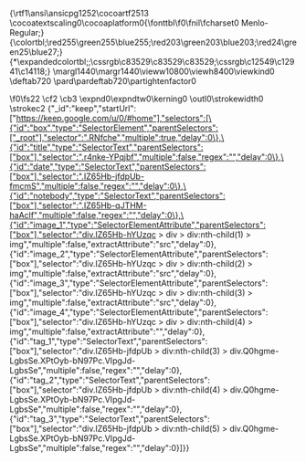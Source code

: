 {\rtf1\ansi\ansicpg1252\cocoartf2513
\cocoatextscaling0\cocoaplatform0{\fonttbl\f0\fnil\fcharset0 Menlo-Regular;}
{\colortbl;\red255\green255\blue255;\red203\green203\blue203;\red24\green25\blue27;}
{\*\expandedcolortbl;;\cssrgb\c83529\c83529\c83529;\cssrgb\c12549\c12941\c14118;}
\margl1440\margr1440\vieww10800\viewh8400\viewkind0
\deftab720
\pard\pardeftab720\partightenfactor0

\f0\fs22 \cf2 \cb3 \expnd0\expndtw0\kerning0
\outl0\strokewidth0 \strokec2 \{"_id":"keep","startUrl":["https://keep.google.com/u/0/#home"],"selectors":[\{"id":"box","type":"SelectorElement","parentSelectors":["_root"],"selector":".RNfche","multiple":true,"delay":0\},\{"id":"title","type":"SelectorText","parentSelectors":["box"],"selector":".r4nke-YPqjbf","multiple":false,"regex":"","delay":0\},\{"id":"date","type":"SelectorText","parentSelectors":["box"],"selector":".IZ65Hb-jfdpUb-fmcmS","multiple":false,"regex":"","delay":0\},\{"id":"notebody","type":"SelectorText","parentSelectors":["box"],"selector":".IZ65Hb-qJTHM-haAclf","multiple":false,"regex":"","delay":0\},\{"id":"image_1","type":"SelectorElementAttribute","parentSelectors":["box"],"selector":"div.IZ65Hb-hYUzqc > div > div:nth-child(1) > img","multiple":false,"extractAttribute":"src","delay":0\},\{"id":"image_2","type":"SelectorElementAttribute","parentSelectors":["box"],"selector":"div.IZ65Hb-hYUzqc > div > div:nth-child(2) > img","multiple":false,"extractAttribute":"src","delay":0\},\{"id":"image_3","type":"SelectorElementAttribute","parentSelectors":["box"],"selector":"div.IZ65Hb-hYUzqc > div > div:nth-child(3) > img","multiple":false,"extractAttribute":"src","delay":0\},\{"id":"image_4","type":"SelectorElementAttribute","parentSelectors":["box"],"selector":"div.IZ65Hb-hYUzqc > div > div:nth-child(4) > img","multiple":false,"extractAttribute":"","delay":0\},\{"id":"tag_1","type":"SelectorText","parentSelectors":["box"],"selector":"div.IZ65Hb-jfdpUb > div:nth-child(3) > div.Q0hgme-LgbsSe.XPtOyb-bN97Pc.VIpgJd-LgbsSe","multiple":false,"regex":"","delay":0\},\{"id":"tag_2","type":"SelectorText","parentSelectors":["box"],"selector":"div.IZ65Hb-jfdpUb > div:nth-child(4) > div.Q0hgme-LgbsSe.XPtOyb-bN97Pc.VIpgJd-LgbsSe","multiple":false,"regex":"","delay":0\},\{"id":"tag_3","type":"SelectorText","parentSelectors":["box"],"selector":"div.IZ65Hb-jfdpUb > div:nth-child(5) > div.Q0hgme-LgbsSe.XPtOyb-bN97Pc.VIpgJd-LgbsSe","multiple":false,"regex":"","delay":0\}]\}}